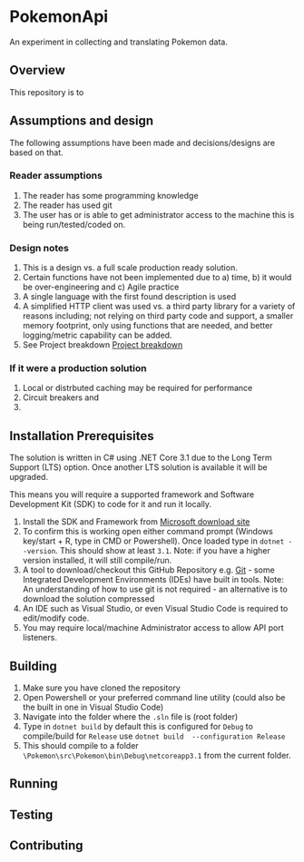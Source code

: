 # PokemonApi
An experiment in collecting and translating Pokemon data.

## Overview
This repository is to 

## Assumptions and design
The following assumptions have been made and decisions/designs are based on that.

### Reader assumptions
1. The reader has some programming knowledge
2. The reader has used git
3. The user has or is able to get administrator access to the machine this is being run/tested/coded on.

### Design notes
1. This is a design vs. a full scale production ready solution.
2. Certain functions have not been implemented due to a) time, b) it would be over-engineering and c) Agile practice
3. A single language with the first found description is used
4. A simplified HTTP client was used vs. a third party library for a variety of reasons including; not relying on third party code and support, a smaller memory footprint, only using functions that are needed, and better logging/metric capability can be added.
5. See Project breakdown [Project breakdown](docs/ProjectBreakDown.md)

### If it were a production solution
1. Local or distrbuted caching may be required for performance
2. Circuit breakers and 
3. 

## Installation Prerequisites
The solution is written in C# using .NET Core 3.1 due to the Long Term Support (LTS) option. Once another LTS solution is available it will be upgraded.

This means you will require a supported framework and Software Development Kit (SDK) to code for it and run it locally.

1. Install the SDK and Framework from [Microsoft download site](https://dotnet.microsoft.com/download/dotnet/3.1)
2. To confirm this is working open either command prompt (Windows key/start + R, type in CMD or Powershell). Once loaded type in `dotnet --version`. This should show at least `3.1`. Note: if you have a higher version installed, it will still compile/run.
3. A tool to download/checkout this GitHub Repository e.g. [Git](https://git-scm.com/downloads) - some Integrated Development Environments (IDEs) have built in tools.
Note: An understanding of how to use git is not required - an alternative is to download the solution compressed
4. An IDE such as Visual Studio, or even Visual Studio Code is required to edit/modify code. 
5. You may require local/machine Administrator access to allow API port listeners.


## Building
1. Make sure you have cloned the repository
2. Open Powershell or your preferred command line utility (could also be the built in one in Visual Studio Code)
3. Navigate into the folder where the `.sln` file is (root folder)
4. Type in `dotnet build` by default this is configured for `Debug` to compile/build for `Release` use `dotnet build  --configuration Release`
5. This should compile to a folder `\Pokemon\src\Pokemon\bin\Debug\netcoreapp3.1` from the current folder.

## Running

## Testing

## Contributing
